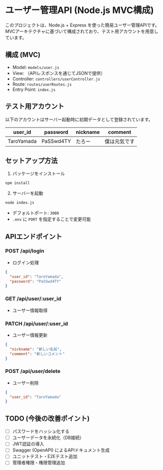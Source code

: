 # ユーザー管理API (Node.js MVC構成)

このプロジェクトは、Node.js + Express を使った簡易ユーザー管理APIです。MVCアーキテクチャに基づいて構成されており、テスト用アカウントを用意しています。

## 構成 (MVC)

- Model: `models/user.js`
- View: （APIレスポンスを通じてJSONで提供）
- Controller: `controllers/userController.js`
- Route: `routes/userRoutes.js`
- Entry Point: `index.js`

## テスト用アカウント

以下のアカウントはサーバー起動時に初期データとして登録されています。

| user_id     | password   | nickname | comment         |
|-------------|------------|----------|------------------|
| TaroYamada | PaSSwd4TY  | たろー   | 僕は元気です     |

## セットアップ方法

1. パッケージをインストール
```bash
npm install
```

2. サーバーを起動
```bash
node index.js
```

- デフォルトポート: `3000`
- `.env` に `PORT` を指定することで変更可能

## APIエンドポイント

### POST /api/login
- ログイン処理
```json
{
  "user_id": "TaroYamada",
  "password": "PaSSwd4TY"
}
```

### GET /api/user/:user_id
- ユーザー情報取得

### PATCH /api/user/:user_id
- ユーザー情報更新
```json
{
  "nickname": "新しい名前",
  "comment": "新しいコメント"
}
```

### POST /api/user/delete
- ユーザー削除
```json
{
  "user_id": "TaroYamada"
}
```

## TODO (今後の改善ポイント)

- [ ] パスワードをハッシュ化する
- [ ] ユーザーデータを永続化（DB接続）
- [ ] JWT認証の導入
- [ ] Swagger (OpenAPI) によるAPIドキュメント生成
- [ ] ユニットテスト・E2Eテスト追加
- [ ] 管理者権限・権限管理追加

